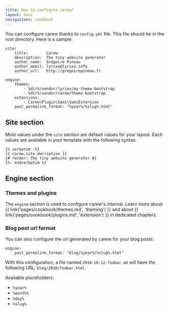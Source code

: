 ```yaml
---
title: How to configure carew?
layout: doc2
navigations: cookbook
---
```


You can configure carew thanks to `config.yml` file. This file should be in the
root directory. Here is a sample:

    site:
        title:        Carew
        description:  The tiny website generator
        author_name:  Grégoire Pineau
        author_email: lyrixx@lyrixx.info
        author_url:   http://gregoirepineau.fr

    engine:
        themes:
            - %dir%/vendor/lyrixx/my-theme-bootstrap
            - %dir%/vendor/carew/theme-bootstrap
        extensions:
            - Carew\Plugin\Sami\SamiExtension
        post_permalink_format: "%year%/%slug%.html"

## Site section

Most values under the `site` section are default values for your layout. Each
values are available in your template with the following syntax:

    {% verbatim -%}
    {{ carew.site.decription }}
    {# render: The tiny website generator #}
    {%- endverbatim %}

## Engine section

### Themes and plugins

The `engine` section is used to configure carew's internal. Learn more about
{{ link('pages/cookbook/themes.md', 'theming') }} and about
{{ link('pages/cookbook/plugins.md', 'extension') }} in dedicated chapters.

### Blog post url format

You can also configure the url generated by carew for your blog posts:

    engine:
        post_permalink_format: "blog/%year%/%slug%.html"

With this configuration, a file named `2010-10-12-foobar.md` will have the
following URL: `blog/2010/foobar.html`.

Available placeholders:

* `%year%`
* `%month%`
* `%day%`
* `%slug%`
